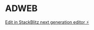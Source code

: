# ADWEB

[Edit in StackBlitz next generation editor ⚡️](https://stackblitz.com/~/github.com/qtnaccw/ADWEB)